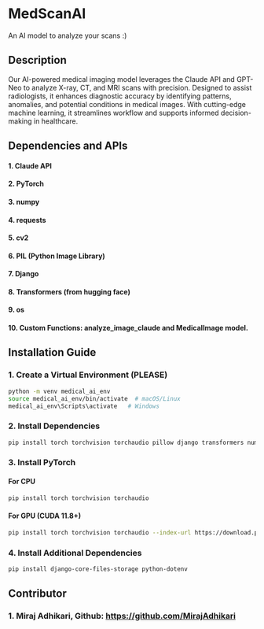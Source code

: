 # MedScanAI
An AI model to analyze your scans :)

## Description
Our AI-powered medical imaging model leverages the Claude API and GPT-Neo to analyze X-ray, CT, and MRI scans with precision. Designed to assist radiologists, it enhances diagnostic accuracy by identifying patterns, anomalies, and potential conditions in medical images. With cutting-edge machine learning, it streamlines workflow and supports informed decision-making in healthcare.

## Dependencies and APIs
#### **1. Claude API**
#### **2. PyTorch**
#### **3. numpy**
#### **4. requests**
#### **5. cv2**
#### **6. PIL (Python Image Library)**
#### **7. Django**
#### **8. Transformers (from hugging face)**
#### **9. os**
#### **10. Custom Functions: analyze_image_claude and MedicalImage model.**

## Installation Guide 

### **1. Create a Virtual Environment (PLEASE)**
```bash
python -m venv medical_ai_env
source medical_ai_env/bin/activate  # macOS/Linux
medical_ai_env\Scripts\activate   # Windows   
```
### **2. Install Dependencies**
```bash 
pip install torch torchvision torchaudio pillow django transformers numpy openai
```
### **3. Install PyTorch**
#### For CPU
```bash 
pip install torch torchvision torchaudio
```
#### For GPU (CUDA 11.8+)
```bash 
pip install torch torchvision torchaudio --index-url https://download.pytorch.org/whl/cu118
```
### **4. Install Additional Dependencies**
```bash
pip install django-core-files-storage python-dotenv
```

## Contributor
### **1. Miraj Adhikari, Github: https://github.com/MirajAdhikari**
